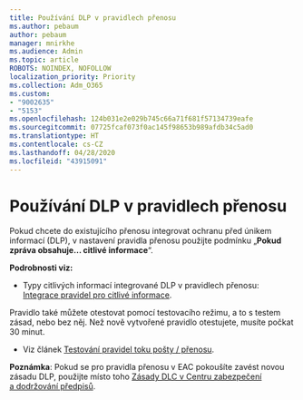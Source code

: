 ```yaml
---
title: Používání DLP v pravidlech přenosu
ms.author: pebaum
author: pebaum
manager: mnirkhe
ms.audience: Admin
ms.topic: article
ROBOTS: NOINDEX, NOFOLLOW
localization_priority: Priority
ms.collection: Adm_O365
ms.custom:
- "9002635"
- "5153"
ms.openlocfilehash: 124b031e2e029b745c66a71f681f57134739eafe
ms.sourcegitcommit: 07725fcaf073f0ac145f98653b989afdb34c5ad0
ms.translationtype: HT
ms.contentlocale: cs-CZ
ms.lasthandoff: 04/28/2020
ms.locfileid: "43915091"
---
```

# <a name="using-dlp-in-transport-rules"></a>Používání DLP v pravidlech přenosu

Pokud chcete do existujícího přenosu integrovat ochranu před únikem informací (DLP), v nastavení pravidla přenosu použijte podmínku „**Pokud zpráva obsahuje… citlivé informace**“.

**Podrobnosti viz:**

- Typy citlivých informací integrované DLP v pravidlech přenosu: [Integrace pravidel pro citlivé informace](https://docs.microsoft.com/exchange/security-and-compliance/data-loss-prevention/integrate-sensitive-information-rules).

Pravidlo také můžete otestovat pomocí testovacího režimu, a to s testem zásad, nebo bez něj.  Než nově vytvořené pravidlo otestujete, musíte počkat 30 minut.

- Viz článek [Testování pravidel toku pošty / přenosu](https://docs.microsoft.com/exchange/security-and-compliance/mail-flow-rules/test-mail-flow-rules).

**Poznámka**: Pokud se pro pravidla přenosu v EAC pokoušíte zavést novou zásadu DLP, použijte místo toho [Zásady DLC v Centru zabezpečení a dodržování předpisů](https://docs.microsoft.com/microsoft-365/compliance/data-loss-prevention-policies?view=o365-worldwide).
